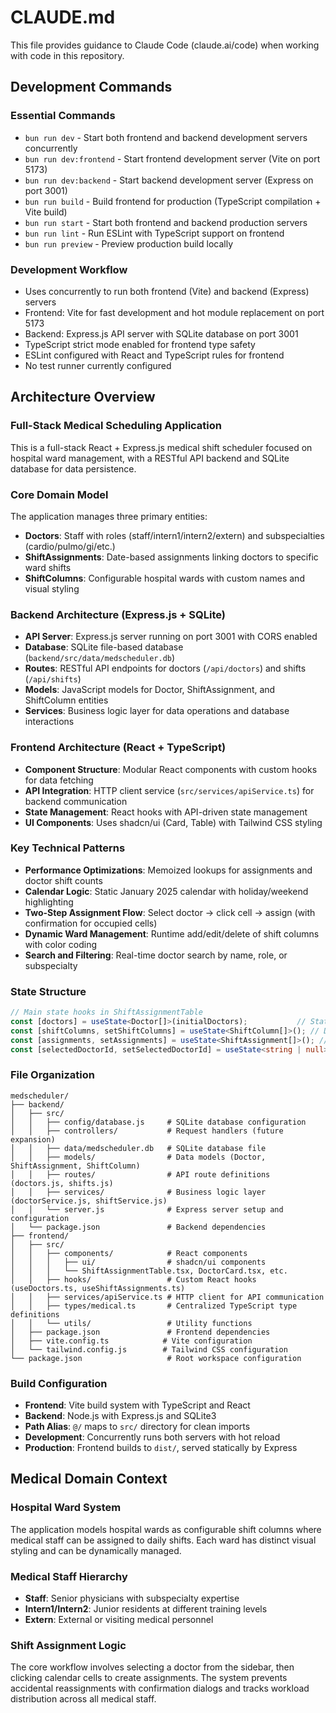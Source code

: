 # CLAUDE.md

This file provides guidance to Claude Code (claude.ai/code) when working with code in this repository.

## Development Commands

### Essential Commands

- `bun run dev` - Start both frontend and backend development servers concurrently
- `bun run dev:frontend` - Start frontend development server (Vite on port 5173)
- `bun run dev:backend` - Start backend development server (Express on port 3001)
- `bun run build` - Build frontend for production (TypeScript compilation + Vite build)
- `bun run start` - Start both frontend and backend production servers
- `bun run lint` - Run ESLint with TypeScript support on frontend
- `bun run preview` - Preview production build locally

### Development Workflow
- Uses concurrently to run both frontend (Vite) and backend (Express) servers
- Frontend: Vite for fast development and hot module replacement on port 5173
- Backend: Express.js API server with SQLite database on port 3001
- TypeScript strict mode enabled for frontend type safety
- ESLint configured with React and TypeScript rules for frontend
- No test runner currently configured

## Architecture Overview

### Full-Stack Medical Scheduling Application
This is a full-stack React + Express.js medical shift scheduler focused on hospital ward management, with a RESTful API backend and SQLite database for data persistence.

### Core Domain Model
The application manages three primary entities:
- **Doctors**: Staff with roles (staff/intern1/intern2/extern) and subspecialties (cardio/pulmo/gi/etc.)
- **ShiftAssignments**: Date-based assignments linking doctors to specific ward shifts
- **ShiftColumns**: Configurable hospital wards with custom names and visual styling

### Backend Architecture (Express.js + SQLite)
- **API Server**: Express.js server running on port 3001 with CORS enabled
- **Database**: SQLite file-based database (`backend/src/data/medscheduler.db`)
- **Routes**: RESTful API endpoints for doctors (`/api/doctors`) and shifts (`/api/shifts`)
- **Models**: JavaScript models for Doctor, ShiftAssignment, and ShiftColumn entities
- **Services**: Business logic layer for data operations and database interactions

### Frontend Architecture (React + TypeScript)
- **Component Structure**: Modular React components with custom hooks for data fetching
- **API Integration**: HTTP client service (`src/services/apiService.ts`) for backend communication
- **State Management**: React hooks with API-driven state management
- **UI Components**: Uses shadcn/ui (Card, Table) with Tailwind CSS styling

### Key Technical Patterns
- **Performance Optimizations**: Memoized lookups for assignments and doctor shift counts
- **Calendar Logic**: Static January 2025 calendar with holiday/weekend highlighting
- **Two-Step Assignment Flow**: Select doctor → click cell → assign (with confirmation for occupied cells)
- **Dynamic Ward Management**: Runtime add/edit/delete of shift columns with color coding
- **Search and Filtering**: Real-time doctor search by name, role, or subspecialty

### State Structure
```typescript
// Main state hooks in ShiftAssignmentTable
const [doctors] = useState<Doctor[]>(initialDoctors);           // Static doctor list
const [shiftColumns, setShiftColumns] = useState<ShiftColumn[]>(); // Dynamic ward configuration
const [assignments, setAssignments] = useState<ShiftAssignment[]>(); // Assignment records
const [selectedDoctorId, setSelectedDoctorId] = useState<string | null>(); // UI selection state
```

### File Organization
```
medscheduler/
├── backend/
│   ├── src/
│   │   ├── config/database.js     # SQLite database configuration
│   │   ├── controllers/           # Request handlers (future expansion)
│   │   ├── data/medscheduler.db   # SQLite database file
│   │   ├── models/                # Data models (Doctor, ShiftAssignment, ShiftColumn)
│   │   ├── routes/                # API route definitions (doctors.js, shifts.js)
│   │   ├── services/              # Business logic layer (doctorService.js, shiftService.js)
│   │   └── server.js              # Express server setup and configuration
│   └── package.json               # Backend dependencies
├── frontend/
│   ├── src/
│   │   ├── components/            # React components
│   │   │   ├── ui/                # shadcn/ui components
│   │   │   └── ShiftAssignmentTable.tsx, DoctorCard.tsx, etc.
│   │   ├── hooks/                 # Custom React hooks (useDoctors.ts, useShiftAssignments.ts)
│   │   ├── services/apiService.ts # HTTP client for API communication
│   │   ├── types/medical.ts       # Centralized TypeScript type definitions
│   │   └── utils/                 # Utility functions
│   ├── package.json               # Frontend dependencies
│   ├── vite.config.ts            # Vite configuration
│   └── tailwind.config.js        # Tailwind CSS configuration
└── package.json                   # Root workspace configuration
```

### Build Configuration
- **Frontend**: Vite build system with TypeScript and React
- **Backend**: Node.js with Express.js and SQLite3
- **Path Alias**: `@/` maps to `src/` directory for clean imports
- **Development**: Concurrently runs both servers with hot reload
- **Production**: Frontend builds to `dist/`, served statically by Express

## Medical Domain Context

### Hospital Ward System
The application models hospital wards as configurable shift columns where medical staff can be assigned to daily shifts. Each ward has distinct visual styling and can be dynamically managed.

### Medical Staff Hierarchy
- **Staff**: Senior physicians with subspecialty expertise
- **Intern1/Intern2**: Junior residents at different training levels  
- **Extern**: External or visiting medical personnel

### Shift Assignment Logic
The core workflow involves selecting a doctor from the sidebar, then clicking calendar cells to create assignments. The system prevents accidental reassignments with confirmation dialogs and tracks workload distribution across all medical staff.
